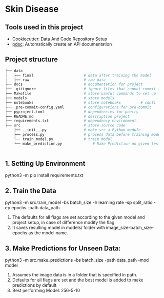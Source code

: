 # Skin Disease

## Tools used in this project
* Cookiecutter: Data And Code Repository Setup
* [pdoc](https://github.com/pdoc3/pdoc): Automatically create an API documentation

## Project structure
```bash
├── data            
│   ├── final                       # data after training the model
│   ├── raw                         # raw data
├── docs                            # documentation for project
├── .gitignore                      # ignore files that cannot commit to Git
├── Makefile                        # store useful commands to set up the environment
├── models                          # store models
├── notebooks                       # store notebooks         # confi
├── .pre-commit-config.yaml         # configurations for pre-commit
├── pyproject.toml                  # dependencies for poetry
├── README.md                       # description project
├── requirements.txt                # dependency environment.
├── src                             # store source code
    ├── __init__.py                 # make src a Python module 
    ├── process.py                  # process data before training model
    └── train_model.py              # train model
    └── make_prediction.py              # Make Prediction on given test set 
    
```

## 1. Setting Up Environment
python3 -m pip install requirements.txt

## 2. Train the Data  
python3 -m src.train_model -bs batch_size -lr learning rate -sp split_ratio -ep epochs -path data_path

1. The defaults for all flags are set according to the given model and project setup, in case of difference modify the flag.
2. It saves resulting model in models/ folder with image_size-batch_size-epochs as the model name.

## 3. Make Predictions for Unseen Data:
python3 -m src.make_predictions -bs batch_size -path data_path -mod model

1. Assumes the image data is in a folder that is specified in path.
2. Defaults for all flags are set and the best model is added to make predictions by default.
3. Best performing Model: 256-5-10


